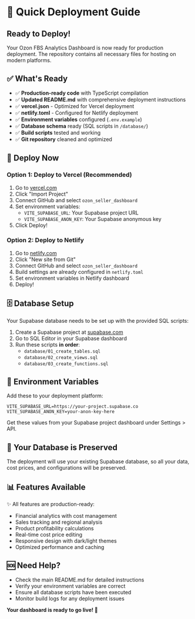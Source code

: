 # 🚀 Quick Deployment Guide

## Ready to Deploy!

Your Ozon FBS Analytics Dashboard is now ready for production deployment. The repository contains all necessary files for hosting on modern platforms.

## ✅ What's Ready

- ✅ **Production-ready code** with TypeScript compilation
- ✅ **Updated README.md** with comprehensive deployment instructions
- ✅ **vercel.json** - Optimized for Vercel deployment
- ✅ **netlify.toml** - Configured for Netlify deployment
- ✅ **Environment variables** configured (`.env.example`)
- ✅ **Database schema** ready (SQL scripts in `/database/`)
- ✅ **Build scripts** tested and working
- ✅ **Git repository** cleaned and optimized

## 🔗 Deploy Now

### Option 1: Deploy to Vercel (Recommended)
1. Go to [vercel.com](https://vercel.com)
2. Click "Import Project"
3. Connect GitHub and select `ozon_seller_dashboard`
4. Set environment variables:
   - `VITE_SUPABASE_URL`: Your Supabase project URL
   - `VITE_SUPABASE_ANON_KEY`: Your Supabase anonymous key
5. Click Deploy!

### Option 2: Deploy to Netlify
1. Go to [netlify.com](https://netlify.com)
2. Click "New site from Git"
3. Connect GitHub and select `ozon_seller_dashboard`
4. Build settings are already configured in `netlify.toml`
5. Set environment variables in Netlify dashboard
6. Deploy!

## 🗄️ Database Setup

Your Supabase database needs to be set up with the provided SQL scripts:

1. Create a Supabase project at [supabase.com](https://supabase.com)
2. Go to SQL Editor in your Supabase dashboard
3. Run these scripts **in order**:
   - `database/01_create_tables.sql`
   - `database/02_create_views.sql`
   - `database/03_create_functions.sql`

## 🔑 Environment Variables

Add these to your deployment platform:

```env
VITE_SUPABASE_URL=https://your-project.supabase.co
VITE_SUPABASE_ANON_KEY=your-anon-key-here
```

Get these values from your Supabase project dashboard under Settings > API.

## 🎯 Your Database is Preserved

The deployment will use your existing Supabase database, so all your data, cost prices, and configurations will be preserved.

## 📊 Features Available

✨ All features are production-ready:
- Financial analytics with cost management
- Sales tracking and regional analysis
- Product profitability calculations
- Real-time cost price editing
- Responsive design with dark/light themes
- Optimized performance and caching

## 🆘 Need Help?

- Check the main README.md for detailed instructions
- Verify your environment variables are correct
- Ensure all database scripts have been executed
- Monitor build logs for any deployment issues

**Your dashboard is ready to go live! 🚀**